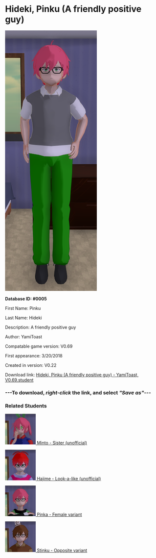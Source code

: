 # Hideki, Pinku (A friendly positive guy)

<img src="../../Files/Images/Hideki, Pinku (A friendly positive guy).png" title="Hideki, Pinku (A friendly positive guy) - YamiToast, V0.69">

**Database ID: #0005**

First Name: Pinku

Last Name: Hideki

Description: A friendly positive guy

Author: YamiToast

Compatable game version: V0.69

First appearance: 3/20/2018

Created in version: V0.22

Download link: <a href="https://raw.githubusercontent.com/Arbiter1223/Daigaku-Gurashi-Custom-Students/master/Files/Student%20Files/Hideki%2C%20Pinku%20(A%20friendly%20positive%20guy)%20-%20YamiToast%2C%20V0.69.student">Hideki, Pinku (A friendly positive guy) - YamiToast, V0.69.student</a>

### ---**To download, _right-click_ the link, and select _"Save as"_**---

### Related Students

<a href="Hideki, Minto (Pinku's shy, friendly bookworm sister).md"><img src="../../Files/Thumbs/Hideki, Minto (Pinku's shy, friendly bookworm sister).png" height="100" width="100" title="Hideki, Minto (Pinku's shy, friendly bookworm sister) - Cookie Boi, V0.69"></a><a href="Hideki, Minto (Pinku's shy, friendly bookworm sister).md"> Minto - Sister (unofficial)</a>

<a href="Saionji, Hajime (A crappy Pinku look-a-like).md"><img src="../../Files/Thumbs/Saionji, Hajime (A crappy Pinku look-a-like).png" height="100" width="100" title="Saionji, Hajime (A crappy Pinku look-a-like) - Cookie Boi, V0.69"></a><a href="Saionji, Hajime (A crappy Pinku look-a-like).md"> Hajime - Look-a-like (unofficial)</a>

<a href="Hideki, Pinka (A friendly, positive girl).md"><img src="../../Files/Thumbs/Hideki, Pinka (A friendly, positive girl).png" height="100" width="100" title="Hideki, Pinka (A friendly, positive girl) - Hatsune, V0.69"></a><a href="Hideki, Pinka (A friendly, positive girl).md"> Pinka - Female variant</a>

<a href="Hideki, Stinku (A sassy perverted son on a bitch).md"><img src="../../Files/Thumbs/Hideki, Stinku (A sassy perverted son on a bitch).png" height="100" width="100" title="Hideki, Stinku (A sassy perverted son on a bitch) - Emily, V0.69"></a><a href="Hideki, Stinku (A sassy perverted son on a bitch).md"> Stinku - Opposite variant</a>

